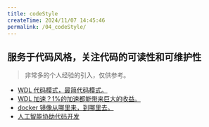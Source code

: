 ```yaml
---
title: codeStyle
createTime: 2024/11/07 14:45:46
permalink: /04_codeStyle/
---
```


## 服务于代码风格，关注代码的可读性和可维护性

> 非常多的个人经验的引入，仅供参考。

- [WDL 代码模式，最简代码模式。](../onProgress.md)
- [WDL 加速？1%的加速都能带来巨大的收益。](../onProgress.md)
- [docker 镜像从哪里来，到哪里去。](../onProgress.md)
- [人工智能协助代码开发](./meandAI.md)
